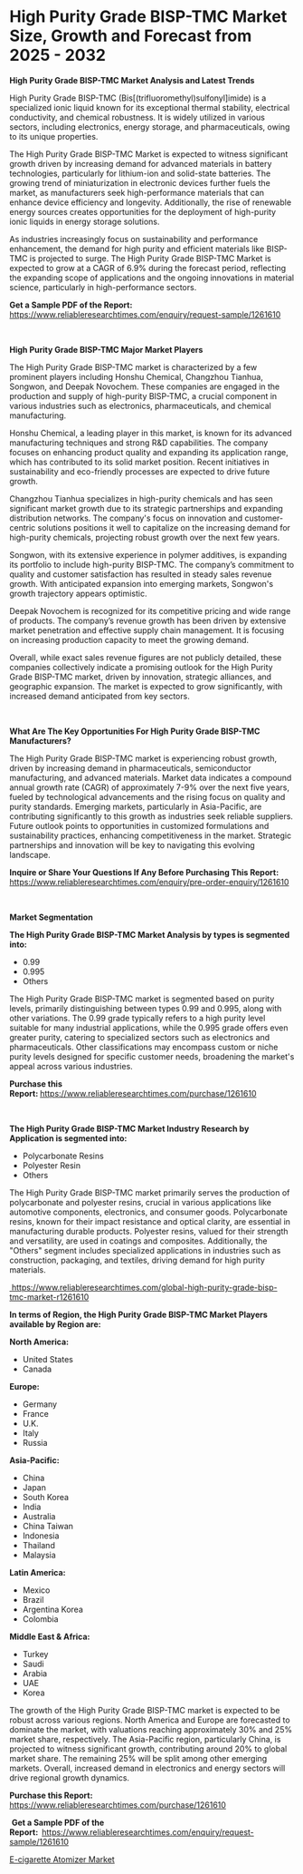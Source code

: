 <p><h1>High Purity Grade BISP-TMC Market Size, Growth and Forecast from 2025 - 2032</h1></p><p><strong>High Purity Grade BISP-TMC Market Analysis and Latest Trends</strong></p>
<p><p>High Purity Grade BISP-TMC (Bis[(trifluoromethyl)sulfonyl]imide) is a specialized ionic liquid known for its exceptional thermal stability, electrical conductivity, and chemical robustness. It is widely utilized in various sectors, including electronics, energy storage, and pharmaceuticals, owing to its unique properties. </p><p>The High Purity Grade BISP-TMC Market is expected to witness significant growth driven by increasing demand for advanced materials in battery technologies, particularly for lithium-ion and solid-state batteries. The growing trend of miniaturization in electronic devices further fuels the market, as manufacturers seek high-performance materials that can enhance device efficiency and longevity. Additionally, the rise of renewable energy sources creates opportunities for the deployment of high-purity ionic liquids in energy storage solutions.</p><p>As industries increasingly focus on sustainability and performance enhancement, the demand for high purity and efficient materials like BISP-TMC is projected to surge. The High Purity Grade BISP-TMC Market is expected to grow at a CAGR of 6.9% during the forecast period, reflecting the expanding scope of applications and the ongoing innovations in material science, particularly in high-performance sectors.</p></p>
<p><strong>Get a Sample PDF of the Report:&nbsp;</strong> <a href="https://www.reliableresearchtimes.com/enquiry/request-sample/1261610?utm_campaign=3316&utm_medium=2&utm_source=Github&utm_content=ia&utm_term=03042025&utm_id=high-purity-grade-bisp-tmc">https://www.reliableresearchtimes.com/enquiry/request-sample/1261610</a></p>
<p>&nbsp;</p>
<p><strong>High Purity Grade BISP-TMC Major Market Players</strong></p>
<p><p>The High Purity Grade BISP-TMC market is characterized by a few prominent players including Honshu Chemical, Changzhou Tianhua, Songwon, and Deepak Novochem. These companies are engaged in the production and supply of high-purity BISP-TMC, a crucial component in various industries such as electronics, pharmaceuticals, and chemical manufacturing.</p><p>Honshu Chemical, a leading player in this market, is known for its advanced manufacturing techniques and strong R&D capabilities. The company focuses on enhancing product quality and expanding its application range, which has contributed to its solid market position. Recent initiatives in sustainability and eco-friendly processes are expected to drive future growth.</p><p>Changzhou Tianhua specializes in high-purity chemicals and has seen significant market growth due to its strategic partnerships and expanding distribution networks. The company's focus on innovation and customer-centric solutions positions it well to capitalize on the increasing demand for high-purity chemicals, projecting robust growth over the next few years.</p><p>Songwon, with its extensive experience in polymer additives, is expanding its portfolio to include high-purity BISP-TMC. The company’s commitment to quality and customer satisfaction has resulted in steady sales revenue growth. With anticipated expansion into emerging markets, Songwon's growth trajectory appears optimistic.</p><p>Deepak Novochem is recognized for its competitive pricing and wide range of products. The company’s revenue growth has been driven by extensive market penetration and effective supply chain management. It is focusing on increasing production capacity to meet the growing demand.</p><p>Overall, while exact sales revenue figures are not publicly detailed, these companies collectively indicate a promising outlook for the High Purity Grade BISP-TMC market, driven by innovation, strategic alliances, and geographic expansion. The market is expected to grow significantly, with increased demand anticipated from key sectors.</p></p>
<p>&nbsp;</p>
<p><strong>What Are The Key Opportunities For High Purity Grade BISP-TMC Manufacturers?</strong></p>
<p><p>The High Purity Grade BISP-TMC market is experiencing robust growth, driven by increasing demand in pharmaceuticals, semiconductor manufacturing, and advanced materials. Market data indicates a compound annual growth rate (CAGR) of approximately 7-9% over the next five years, fueled by technological advancements and the rising focus on quality and purity standards. Emerging markets, particularly in Asia-Pacific, are contributing significantly to this growth as industries seek reliable suppliers. Future outlook points to opportunities in customized formulations and sustainability practices, enhancing competitiveness in the market. Strategic partnerships and innovation will be key to navigating this evolving landscape.</p></p>
<p><strong>Inquire or Share Your Questions If Any Before Purchasing This Report:</strong> <a href="https://www.reliableresearchtimes.com/enquiry/pre-order-enquiry/1261610?utm_campaign=3316&utm_medium=2&utm_source=Github&utm_content=ia&utm_term=03042025&utm_id=high-purity-grade-bisp-tmc">https://www.reliableresearchtimes.com/enquiry/pre-order-enquiry/1261610</a></p>
<p>&nbsp;</p>
<p><strong>Market Segmentation</strong></p>
<p><strong>The High Purity Grade BISP-TMC Market Analysis by types is segmented into:</strong></p>
<p><ul><li>0.99</li><li>0.995</li><li>Others</li></ul></p>
<p><p>The High Purity Grade BISP-TMC market is segmented based on purity levels, primarily distinguishing between types 0.99 and 0.995, along with other variations. The 0.99 grade typically refers to a high purity level suitable for many industrial applications, while the 0.995 grade offers even greater purity, catering to specialized sectors such as electronics and pharmaceuticals. Other classifications may encompass custom or niche purity levels designed for specific customer needs, broadening the market's appeal across various industries.</p></p>
<p><strong>Purchase this Report:&nbsp;</strong><a href="https://www.reliableresearchtimes.com/purchase/1261610?utm_campaign=3316&utm_medium=2&utm_source=Github&utm_content=ia&utm_term=03042025&utm_id=high-purity-grade-bisp-tmc">https://www.reliableresearchtimes.com/purchase/1261610</a></p>
<p>&nbsp;</p>
<p><strong>The High Purity Grade BISP-TMC Market Industry Research by Application is segmented into:</strong></p>
<p><ul><li>Polycarbonate Resins</li><li>Polyester Resin</li><li>Others</li></ul></p>
<p><p>The High Purity Grade BISP-TMC market primarily serves the production of polycarbonate and polyester resins, crucial in various applications like automotive components, electronics, and consumer goods. Polycarbonate resins, known for their impact resistance and optical clarity, are essential in manufacturing durable products. Polyester resins, valued for their strength and versatility, are used in coatings and composites. Additionally, the "Others" segment includes specialized applications in industries such as construction, packaging, and textiles, driving demand for high purity materials.</p></p>
<p><a href="https://www.reliableresearchtimes.com/global-high-purity-grade-bisp-tmc-market-r1261610?utm_campaign=3316&utm_medium=2&utm_source=Github&utm_content=ia&utm_term=03042025&utm_id=high-purity-grade-bisp-tmc">&nbsp;https://www.reliableresearchtimes.com/global-high-purity-grade-bisp-tmc-market-r1261610</a></p>
<p><strong>In terms of Region, the High Purity Grade BISP-TMC Market Players available by Region are:</strong></p>
<p>
    <p> <strong> North America: </strong>
        <ul>
            <li>United States</li>
            <li>Canada</li>
        </ul>
        </p> 
    <p> <strong> Europe: </strong>
        <ul>
            <li>Germany</li>
            <li>France</li>
            <li>U.K.</li>
            <li>Italy</li>
            <li>Russia</li>
        </ul>
        </p> 
    <p> <strong> Asia-Pacific: </strong>
        <ul>
            <li>China</li>
            <li>Japan</li>
            <li>South Korea</li>
            <li>India</li>
            <li>Australia</li>
            <li>China Taiwan</li>
            <li>Indonesia</li>
            <li>Thailand</li>
            <li>Malaysia</li>
        </ul>
        </p> 
    <p> <strong> Latin America: </strong>
        <ul>
            <li>Mexico</li>
            <li>Brazil</li>
            <li>Argentina Korea</li>
            <li>Colombia</li>
        </ul>
        </p> 
    <p> <strong> Middle East & Africa: </strong>
        <ul>
            <li>Turkey</li>
            <li>Saudi</li>
            <li>Arabia</li>
            <li>UAE</li>
            <li>Korea</li>
        </ul>
    </p>
    </p>
<p><p>The growth of the High Purity Grade BISP-TMC market is expected to be robust across various regions. North America and Europe are forecasted to dominate the market, with valuations reaching approximately 30% and 25% market share, respectively. The Asia-Pacific region, particularly China, is projected to witness significant growth, contributing around 20% to global market share. The remaining 25% will be split among other emerging markets. Overall, increased demand in electronics and energy sectors will drive regional growth dynamics.</p></p>
<p><strong>Purchase this Report: </strong><a href="https://www.reliableresearchtimes.com/purchase/1261610?utm_campaign=3316&utm_medium=2&utm_source=Github&utm_content=ia&utm_term=03042025&utm_id=high-purity-grade-bisp-tmc">https://www.reliableresearchtimes.com/purchase/1261610</a></p>
<p>&nbsp;<strong>Get a Sample PDF of the Report:&nbsp;&nbsp;</strong><a href="https://www.reliableresearchtimes.com/enquiry/request-sample/1261610?utm_campaign=3316&utm_medium=2&utm_source=Github&utm_content=ia&utm_term=03042025&utm_id=high-purity-grade-bisp-tmc">https://www.reliableresearchtimes.com/enquiry/request-sample/1261610</a></p>
<p><strong></strong></p>
<p><p><a href="https://github.com/boyertrull4r/Market-Research-Report-List-1/blob/main/e-cigarette-atomizer-market.md?utm_campaign=3316&utm_medium=2&utm_source=Github&utm_content=ia&utm_term=03042025&utm_id=high-purity-grade-bisp-tmc">E-cigarette Atomizer Market</a></p></p>